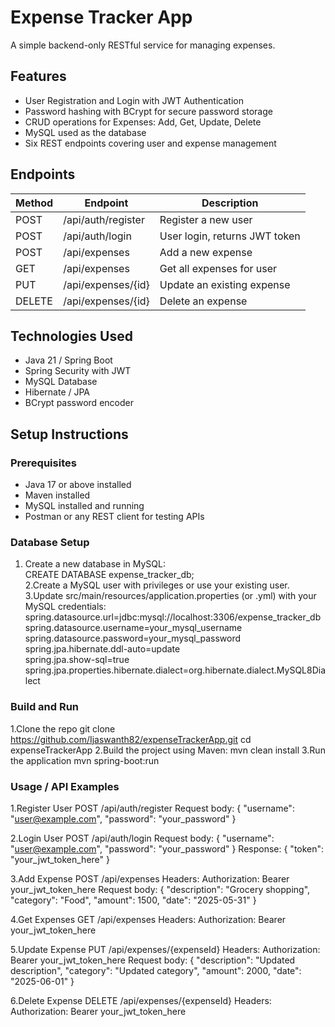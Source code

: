 # Expense Tracker App

A simple backend-only RESTful service for managing expenses.

## Features

- User Registration and Login with JWT Authentication  
- Password hashing with BCrypt for secure password storage  
- CRUD operations for Expenses: Add, Get, Update, Delete  
- MySQL used as the database  
- Six REST endpoints covering user and expense management  

## Endpoints

| Method | Endpoint           | Description                   |
|--------|--------------------|-------------------------------|
| POST   | /api/auth/register | Register a new user            |
| POST   | /api/auth/login    | User login, returns JWT token |
| POST   | /api/expenses      | Add a new expense             |
| GET    | /api/expenses      | Get all expenses for user     |
| PUT    | /api/expenses/{id} | Update an existing expense    |
| DELETE | /api/expenses/{id} | Delete an expense             |

## Technologies Used

- Java 21 / Spring Boot  
- Spring Security with JWT  
- MySQL Database  
- Hibernate / JPA  
- BCrypt password encoder  

## Setup Instructions

### Prerequisites

- Java 17 or above installed  
- Maven installed  
- MySQL installed and running  
- Postman or any REST client for testing APIs

### Database Setup

1. Create a new database in MySQL:  
  CREATE DATABASE expense_tracker_db;  
2.Create a MySQL user with privileges or use your existing user.  
3.Update src/main/resources/application.properties (or .yml) with your MySQL credentials:  
  spring.datasource.url=jdbc:mysql://localhost:3306/expense_tracker_db  
  spring.datasource.username=your_mysql_username  
  spring.datasource.password=your_mysql_password  
  spring.jpa.hibernate.ddl-auto=update  
  spring.jpa.show-sql=true  
  spring.jpa.properties.hibernate.dialect=org.hibernate.dialect.MySQL8Dialect  


### Build and Run
1.Clone the repo 
   git clone https://github.com/Ijaswanth82/expenseTrackerApp.git
   cd expenseTrackerApp
2.Build the project using Maven:
   mvn clean install
3.Run the application
   mvn spring-boot:run


### Usage / API Examples
1.Register User
POST /api/auth/register
Request body:
{
  "username": "user@example.com",
  "password": "your_password"
}


2.Login User
POST /api/auth/login
Request body:
{
  "username": "user@example.com",
  "password": "your_password"
}
Response:
{
  "token": "your_jwt_token_here"
}


3.Add Expense
POST /api/expenses
Headers:
Authorization: Bearer your_jwt_token_here
Request body:
{
  "description": "Grocery shopping",
  "category": "Food",
  "amount": 1500,
  "date": "2025-05-31"
}


4.Get Expenses
GET /api/expenses
Headers:
Authorization: Bearer your_jwt_token_here


5.Update Expense
PUT /api/expenses/{expenseId}
Headers:
Authorization: Bearer your_jwt_token_here
Request body:
{
  "description": "Updated description",
  "category": "Updated category",
  "amount": 2000,
  "date": "2025-06-01"
}


6.Delete Expense
DELETE /api/expenses/{expenseId}
Headers:
Authorization: Bearer your_jwt_token_here


